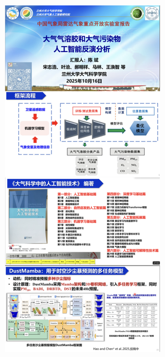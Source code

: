 
![lecture][1]
![lecture][2]
![lecture][3]
![lecture][4]

[1]:./WX20251016-101016@2x.png
[2]:./WX20251016-101432@2x.png
[3]:./WX20251016-101852@2x.png
[4]:./WX20251016-103848@2x.png